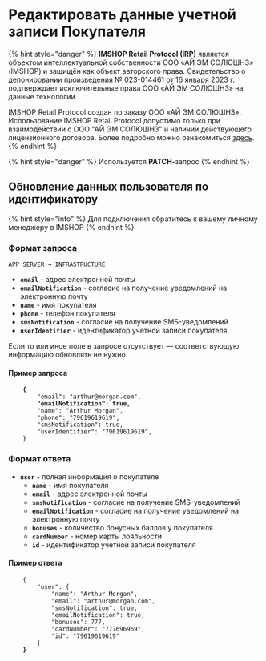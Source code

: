 # Редактировать данные учетной записи Покупателя

{% hint style="danger" %}
**IMSHOP Retail Protocol (IRP)** является объектом интеллектуальной собственности ООО «АЙ ЭМ СОЛЮШНЗ» (IMSHOP) и защищён как объект авторского права. Свидетельство о депонировании произведения № 023-014461 от 16 января 2023 г. подтверждает исключительные права ООО «АЙ ЭМ СОЛЮШНЗ» на данные технологии.

IMSHOP Retail Protocol создан по заказу ООО «АЙ ЭМ СОЛЮШНЗ». Использование IMSHOP Retail Protocol допустимо только при взаимодействии с ООО "АЙ ЭМ СОЛЮШНЗ" и наличии действующего лицензионного договора. Более подробно можно ознакомиться [здесь](../../api-license.md).
{% endhint %}

{% hint style="danger" %}
Используется **PATCH**-запрос
{% endhint %}

## Обновление данных пользователя по идентификатору

{% hint style="info" %}
Для подключения обратитесь к вашему личному менеджеру в IMSHOP
{% endhint %}

### Формат запроса

`APP SERVER → INFRASTRUCTURE`

* **`email`** - адрес электронной почты
* **`emailNotification`** - согласие на получение уведомлений на электронную почту
* **`name`** - имя покупателя
* **`phone`** - телефон покупателя
* **`smsNotification`** - согласие на получение SMS-уведомлений
* **`userIdentifier`** - идентификатор учетной записи покупателя

Если то или иное поле в запросе отсутствует — соответствующую информацию обновлять не нужно.

#### Пример запроса

<pre class="language-javascript"><code class="lang-javascript"><strong>    {
</strong>        "email": "arthur@morgan.com",
<strong>        "emailNotification": true,
</strong>        "name": "Arthur Morgan",
        "phone": "79619619619",
        "smsNotification": true,
        "userIdentifier": "79619619619",
    }
</code></pre>

### Формат ответа

* **`user`** - полная информация о покупателе
  * **`name`** - имя покупателя
  * **`email`** - адрес электронной почты
  * **`smsNotification`** - согласие на получение SMS-уведомлений
  * **`emailNotification`** - согласие на получение уведомлений на электронную почту
  * **`bonuses`** - количество бонусных баллов у покупателя
  * **`cardNumber`** - номер карты лояльности
  * **`id`** - идентификатор учетной записи покупателя

#### Пример ответа

<pre class="language-javascript"><code class="lang-javascript">    {
        "user": {
            "name": "Arthur Morgan",
            "email": "arthur@morgan.com",
            "smsNotification": true,
            "emailNotification": true,
            "bonuses": 777,
            "cardNumber": "777696969",
            "id": "79619619619"
        }
<strong>    }
</strong></code></pre>
